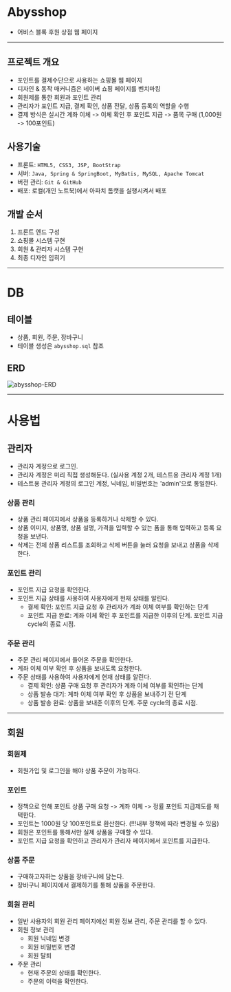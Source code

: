 # Abysshop
- 어비스 블록 후원 상점 웹 페이지

---
## 프로젝트 개요
- 포인트를 결제수단으로 사용하는 쇼핑몰 웹 페이지
- 디자인 & 동작 매커니즘은 네이버 쇼핑 페이지를 벤치마킹
- 회원제를 통한 회원과 포인트 관리
- 관리자가 포인트 지급, 결제 확인, 상품 전달, 상품 등록의 역할을 수행
- 결제 방식은 실시간 계좌 이체 -> 이체 확인 후 포인트 지급 -> 품목 구매 (1,000원 -> 100포인트) 

## 사용기술 
- 프론트: `HTML5, CSS3, JSP, BootStrap`
- 서버: `Java, Spring & SpringBoot, MyBatis, MySQL, Apache Tomcat`
- 버전 관리: `Git & GitHub`
- 배포: 로컬(개인 노트북)에서 아파치 톰캣을 실행시켜서 배포

## 개발 순서
1. 프론트 엔드 구성
2. 쇼핑몰 시스템 구현
3. 회원 & 관리자 시스템 구현
4. 최종 디자인 입히기

---
# DB
## 테이블
- 상품, 회원, 주문, 장바구니
- 테이블 생성은 `abysshop.sql` 참조

## ERD
![abysshop-ERD](https://github.com/user-attachments/assets/e65e04af-9e6c-486c-84ac-b2a66323cd16)

---
# 사용법
## 관리자
- 관리자 계정으로 로그인.
- 관리자 계정은 미리 직접 생성해둔다. (실사용 계정 2개, 테스트용 관리자 계정 1개)
- 테스트용 관리자 계정의 로그인 계정, 닉네임, 비밀번호는 'admin'으로 통일한다.

### 상품 관리
- 상품 관리 페이지에서 상품을 등록하거나 삭제할 수 있다.
- 상품 이미지, 상품명, 상품 설명, 가격을 입력할 수 있는 폼을 통해 입력하고 등록 요청을 보낸다.
- 삭제는 전체 상품 리스트를 조회하고 삭제 버튼을 눌러 요청을 보내고 상품을 삭제한다.

### 포인트 관리
- 포인트 지급 요청을 확인한다.
- 포인트 지급 상태를 사용하여 사용자에게 현재 상태를 알린다.
  - 결제 확인: 포인트 지급 요청 후 관리자가 계좌 이체 여부를 확인하는 단계
  - 포인트 지급 완료: 계좌 이체 확인 후 포인트를 지급한 이후의 단계. 포인트 지급 cycle의 종료 시점.

### 주문 관리
- 주문 관리 페이지에서 들어온 주문을 확인한다.
- 계좌 이체 여부 확인 후 상품을 보내도록 요청한다.
- 주문 상태를 사용하여 사용자에게 현재 상태를 알린다.
  - 결제 확인: 상품 구매 요청 후 관리자가 계좌 이체 여부를 확인하는 단계
  - 상품 발송 대기: 계좌 이체 여부 확인 후 상품을 보내주기 전 단계
  - 상품 발송 완료: 상품을 보내준 이후의 단계. 주문 cycle의 종료 시점.

---
## 회원
### 회원제
- 회원가입 및 로그인을 해야 상품 주문이 가능하다.

### 포인트
- 정책으로 인해 포인트 상품 구매 요청 -> 계좌 이체 -> 정률 포인트 지급제도를 채택한다.
- 포인트는 1000원 당 100포인트로 환산한다. (!!!내부 정책에 따라 변경될 수 있음)
- 회원은 포인트를 통해서만 실제 상품을 구매할 수 있다.
- 포인트 지급 요청을 확인하고 관리자가 관리자 페이지에서 포인트를 지급한다.

### 상품 주문
- 구매하고자하는 상품을 장바구니에 담는다.
- 장바구니 페이지에서 결제하기를 통해 상품을 주문한다.

### 회원 관리
- 일반 사용자의 회원 관리 페이지에선 회원 정보 관리, 주문 관리를 할 수 있다.
- 회원 정보 관리
  - 회원 닉네임 변경
  - 회원 비밀번호 변경
  - 회원 탈퇴
- 주문 관리
  - 현재 주문의 상태를 확인한다.
  - 주문의 이력을 확인한다.